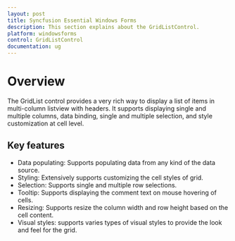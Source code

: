 ```yaml
---
layout: post
title: Syncfusion Essential Windows Forms
description: This section explains about the GridListControl.
platform: windowsforms
control: GridListControl
documentation: ug
---
```


# Overview

The GridList control provides a very rich way to display a list of items in multi-column listview with headers. It supports displaying single and multiple columns, data binding, single and multiple selection, and style customization at cell level.

## Key features

* Data populating: Supports populating data from any kind of the data source.
* Styling: Extensively supports customizing the cell styles of grid.
* Selection: Supports single and multiple row selections.
* Tooltip: Supports displaying the comment text on mouse hovering of cells.
* Resizing: Supports resize the column width and row height based on the cell content.
* Visual styles: supports varies types of visual styles to provide the look and feel for the grid.
